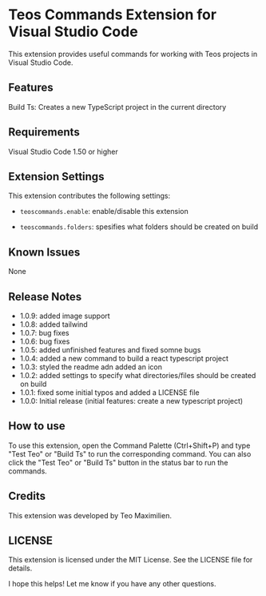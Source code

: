# Teos Commands Extension for Visual Studio Code

This extension provides useful commands for working with Teos projects in Visual Studio Code.

## Features

Build Ts: Creates a new TypeScript project in the current directory

## Requirements

Visual Studio Code 1.50 or higher

## Extension Settings

This extension contributes the following settings:

- `teoscommands.enable`: enable/disable this extension

- `teoscommands.folders`: spesifies what folders should be created on build

## Known Issues

None

## Release Notes

- 1.0.9: added image support
- 1.0.8: added tailwind
- 1.0.7: bug fixes
- 1.0.6: bug fixes
- 1.0.5: added unfinished features and fixed somne bugs
- 1.0.4: added a new command to build a react typescript project
- 1.0.3: styled the readme adn added an icon
- 1.0.2: added settings to specify what directories/files should be created on build
- 1.0.1: fixed some initial typos and added a LICENSE file
- 1.0.0: Initial release (initial features: create a new typescript project)

## How to use

To use this extension, open the Command Palette (Ctrl+Shift+P) and type "Test Teo" or "Build Ts" to run the corresponding command. You can also click the "Test Teo" or "Build Ts" button in the status bar to run the commands.

## Credits

This extension was developed by Teo Maximilien.

## LICENSE

This extension is licensed under the MIT License. See the LICENSE file for details.

I hope this helps! Let me know if you have any other questions.
